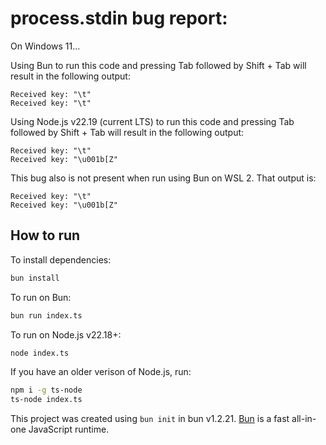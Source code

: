 # process.stdin bug report:

On Windows 11...

Using Bun to run this code and pressing Tab followed by Shift + Tab will result in the following output:

```
Received key: "\t"
Received key: "\t"
```

Using Node.js v22.19 (current LTS) to run this code and pressing Tab followed by Shift + Tab will result in the following output:

```
Received key: "\t"
Received key: "\u001b[Z"
```

This bug also is not present when run using Bun on WSL 2. That output is:

```
Received key: "\t"
Received key: "\u001b[Z"
```

## How to run

To install dependencies:

```bash
bun install
```

To run on Bun:

```bash
bun run index.ts
```

To run on Node.js v22.18+:

```bash
node index.ts
```

If you have an older verison of Node.js, run:

```bash
npm i -g ts-node
ts-node index.ts
```

This project was created using `bun init` in bun v1.2.21. [Bun](https://bun.com) is a fast all-in-one JavaScript runtime.
